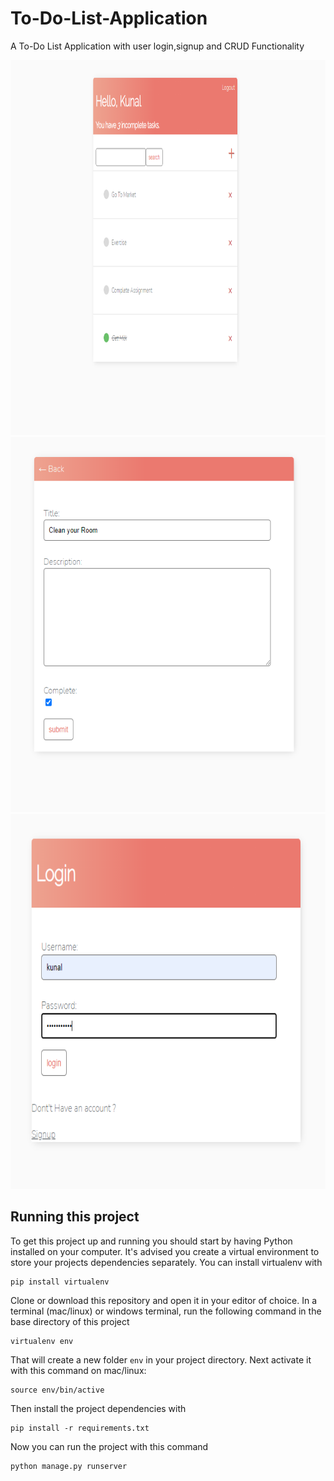 # To-Do-List-Application

A To-Do List Application with user login,signup and CRUD Functionality

<img src="images/todolist1.PNG" width="800" height="600">
<img src="images/todolist2.PNG" width="800" height="600">
<img src="images/todolist3.PNG" width="800" height="600">

## Running this project

To get this project up and running you should start by having Python installed on your computer. It's advised you create a virtual environment to store your projects dependencies separately. You can install virtualenv with

```
pip install virtualenv
```

Clone or download this repository and open it in your editor of choice. In a terminal (mac/linux) or windows terminal, run the following command in the base directory of this project

```
virtualenv env
```

That will create a new folder `env` in your project directory. Next activate it with this command on mac/linux:

```
source env/bin/active
```

Then install the project dependencies with

```
pip install -r requirements.txt
```

Now you can run the project with this command

```
python manage.py runserver
```
